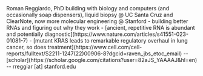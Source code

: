 <link rel="stylesheet" href="styles.css">
Roman Reggiardo, PhD
building with biology and computers (and occasionally soap dispensers),
liquid biopsy @ UC Santa Cruz and ClearNote,
now more molecular engineering @ Stanford
- building better RNAs and figuring out why they work
- [ancient, repetitive RNA is abundant and potentially diagnostic](https://www.nature.com/articles/s41551-023-01081-7)
- [mutant KRAS leads to remarkable regulatory overhaul in lung cancer, so does treatment](https://www.cell.com/cell-reports/fulltext/S2211-1247(22)00906-8?dgcid=raven_jbs_etoc_email)
-- [scholar](https://scholar.google.com/citations?user=82aJS_YAAAAJ&hl=en) --
rreggiar [at] stanford.edu
